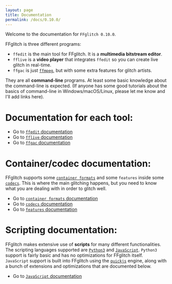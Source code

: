 ```yaml
---
layout: page
title: Documentation
permalink: /docs/0.10.0/
---
```


Welcome to the documentation for `FFglitch 0.10.0`.

FFglitch is three different programs:
- `ffedit` is the main tool for FFglitch. It is a **multimedia bitstream editor**.
- `fflive` is a **video player** that integrates `ffedit` so you can create live glitch in real-time.
- `ffgac` is just [`ffmpeg`](https://ffmpeg.org), but with some extra features for glitch artists.

They are all **command-line** programs. At least some basic knowledge
about the command-line is expected.
(If anyone has some good tutorials about the basics of command-line in
Windows/macOS/Linux, please let me know and I'll add links here).

Documentation for each tool:
============================

- Go to [`ffedit` documentation](ffedit)
- Go to [`fflive` documentation](fflive)
- Go to [`ffgac` documentation](ffgac)

<!--FFglitch is a **multimedia bitstream editor** editor. To understand
what this means, go to the [`bitstream` overview](codecs/bitstream).-->

Container/codec documentation:
==============================

FFglitch supports some
[`container formats`](https://en.wikipedia.org/wiki/Container_format)
and some `features` inside some
[`codecs`](https://en.wikipedia.org/wiki/Codec).
This is where the main glitching happens, but you need to know what you
are dealing with in order to glitch well.

- Go to [`container formats` documentation](formats)
- Go to [`codecs` documentation](codecs)
- Go to [`features` documentation](features)

Scripting documentation:
========================

FFglitch makes extensive use of **scripts** for many different functionalities.
The scripting languages supported are
[`Python3`](https://en.wikipedia.org/wiki/Python_%28programming_language%29)
and
[`JavaScript`](https://en.wikipedia.org/wiki/JavaScript).
`Python3` support is fairly basic and has no optimizations for FFglitch itself.
`JavaScript` support is built into FFglitch using the
[`quickjs`](http://quickjs.org) engine, along with a bunch of extensions and
optimizations that are documented below.

- Go to [`JavaScript` documentation](quickjs)
